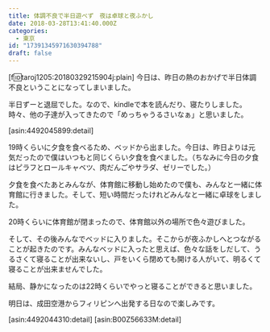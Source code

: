 ```yaml
---
title: 体調不良で半日遊べず　夜は卓球と夜ふかし
date: 2018-03-28T13:41:40.000Z
categories:
  - 東京
id: "17391345971630394788"
draft: false
---
```

[f:id:taroj1205:20180329215904j:plain]
今日は、昨日の熱のおかげで半日体調不良ということになってしまいました。

半日ずーと退屈でした。なので、kindleで本を読んだり、寝たりしました。時々、他の子達が入ってきたので「めっちゃうるさいなぁ」と思いました。

[asin:4492045899:detail]

19時くらいに夕食を食べるため、ベッドから出ました。今日は、昨日よりは元気だったので僕はいつもと同じくらい夕食を食べました。（ちなみに今日の夕食はピラフとロールキャベツ、肉だんごやサラダ、ゼリーでした。）

夕食を食べたあとみんなが、体育館に移動し始めたので僕も、みんなと一緒に体育館に行きました。そして、短い時間だったけれどみんなと一緒に卓球をしました。

20時くらいに体育館が閉まったので、体育館以外の場所で色々遊びました。

そして、その後みんなでベッドに入りました。そこからが夜ふかしへとつながることが起きたのです。みんなベッドに入ったと思えば、色々な話をしだして、うるさくて寝ることが出来ないし、戸をいくら閉めても開ける人がいて、明るくて寝ることが出来ませんでした。

結局、静かになったのは22時くらいでやっと寝ることができると思いました。

明日は、成田空港からフィリピンへ出発する日なので楽しみです。

[asin:4492044310:detail]
[asin:B00Z56633M:detail]
